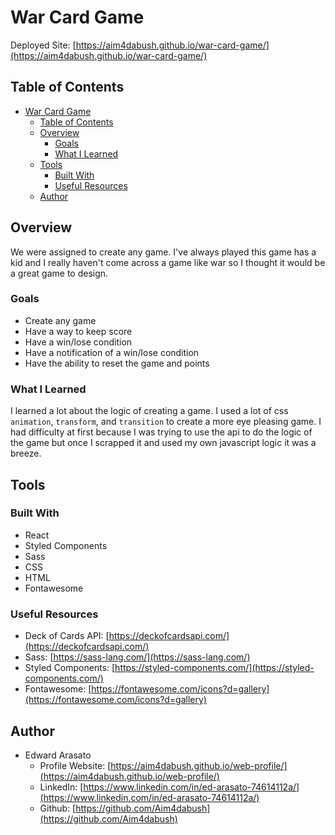 # War Card Game

Deployed Site: [https://aim4dabush.github.io/war-card-game/](https://aim4dabush.github.io/war-card-game/)

## Table of Contents

- [War Card Game](#war-card-game)
  - [Table of Contents](#table-of-contents)
  - [Overview](#overview)
    - [Goals](#goals)
    - [What I Learned](#what-i-learned)
  - [Tools](#tools)
    - [Built With](#built-with)
    - [Useful Resources](#useful-resources)
  - [Author](#author)

## Overview

We were assigned to create any game. I've always played this game has a kid and I really haven't come across a game like war so I thought it would be a great game to design.

### Goals

- Create any game
- Have a way to keep score
- Have a win/lose condition
- Have a notification of a win/lose condition
- Have the ability to reset the game and points

### What I Learned

I learned a lot about the logic of creating a game. I used a lot of css `animation`, `transform`, and `transition` to create a more eye pleasing game. I had difficulty at first because I was trying to use the api to do the logic of the game but once I scrapped it and used my own javascript logic it was a breeze.

## Tools

### Built With

- React
- Styled Components
- Sass
- CSS
- HTML
- Fontawesome

### Useful Resources

- Deck of Cards API: [https://deckofcardsapi.com/](https://deckofcardsapi.com/)
- Sass: [https://sass-lang.com/](https://sass-lang.com/)
- Styled Components: [https://styled-components.com/](https://styled-components.com/)
- Fontawesome: [https://fontawesome.com/icons?d=gallery](https://fontawesome.com/icons?d=gallery)

## Author

- Edward Arasato
  - Profile Website: [https://aim4dabush.github.io/web-profile/](https://aim4dabush.github.io/web-profile/)
  - LinkedIn: [https://www.linkedin.com/in/ed-arasato-74614112a/](https://www.linkedin.com/in/ed-arasato-74614112a/)
  - Github: [https://github.com/Aim4dabush](https://github.com/Aim4dabush)
